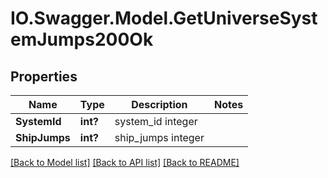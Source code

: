 # IO.Swagger.Model.GetUniverseSystemJumps200Ok
## Properties

Name | Type | Description | Notes
------------ | ------------- | ------------- | -------------
**SystemId** | **int?** | system_id integer | 
**ShipJumps** | **int?** | ship_jumps integer | 

[[Back to Model list]](../README.md#documentation-for-models) [[Back to API list]](../README.md#documentation-for-api-endpoints) [[Back to README]](../README.md)

